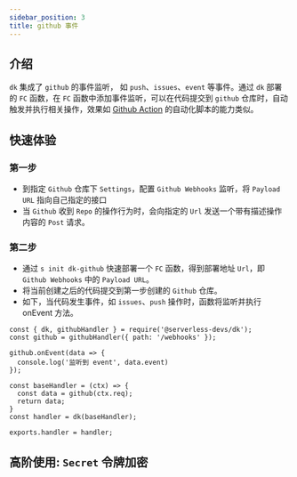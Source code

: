 ```yaml
---
sidebar_position: 3
title: github 事件
---
```


## 介绍
`dk` 集成了 `github` 的事件监听， 如 `push`、`issues`、`event` 等事件。通过 `dk` 部署的 `FC` 函数，在 `FC` 函数中添加事件监听，可以在代码提交到 `github` 仓库时，自动触发并执行相关操作，效果如 [Github Action](https://docs.github.com/cn/actions) 的自动化脚本的能力类似。

## 快速体验
### 第一步
- 到指定 `Github` 仓库下 `Settings`，配置 `Github Webhooks` 监听，将 `Payload URL` 指向自己指定的接口
- 当 `Github` 收到 `Repo` 的操作行为时，会向指定的 `Url` 发送一个带有描述操作内容的 `Post` 请求。
<!-- ![img]('../../../static/img/github-webhooks.png') -->

### 第二步
- 通过 `s init dk-github` 快速部署一个 `FC` 函数，得到部署地址 `Url`，即 `Github Webhooks` 中的 `Payload URL`。
- 将当前创建之后的代码提交到第一步创建的 `Github` 仓库。
- 如下，当代码发生事件，如 `issues`、`push` 操作时，函数将监听并执行 onEvent 方法。
```
const { dk, githubHandler } = require('@serverless-devs/dk');
const github = githubHandler({ path: '/webhooks' });

github.onEvent(data => {
  console.log('监听到 event', data.event)
});

const baseHandler = (ctx) => {
  const data = github(ctx.req);
  return data;
}
const handler = dk(baseHandler);

exports.handler = handler;
```

## 高阶使用: `Secret` 令牌加密